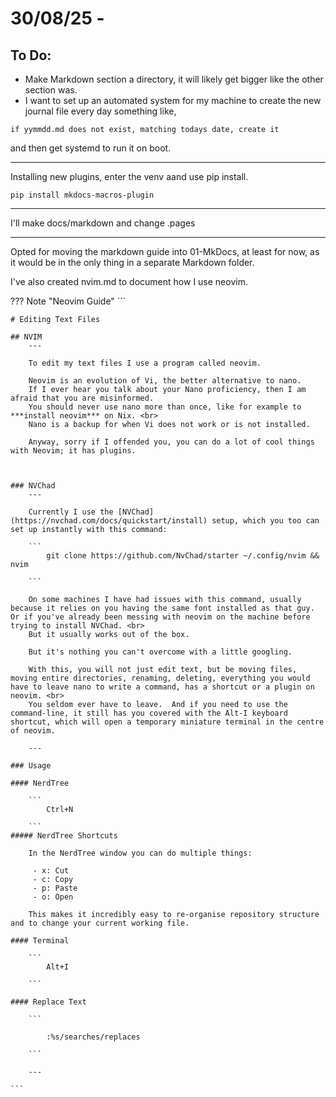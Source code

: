 # 30/08/25 - 

## To Do:

- Make Markdown section a directory, it will likely get bigger like the other section was.
- I want to set up an automated system for my machine to create the new journal file every day something like, 

```
if yymmdd.md does not exist, matching todays date, create it

```

and then get systemd to run it on boot.

---

Installing new plugins, enter the venv aand use pip install.

```
pip install mkdocs-macros-plugin

```

---

I'll make docs/markdown and change .pages

---

Opted for moving the markdown guide into 01-MkDocs, at least for now, as it would be in the only thing in a separate Markdown folder. 

I've also created nvim.md to document how I use neovim.

??? Note "Neovim Guide"
    ```
                    
    # Editing Text Files

    ## NVIM
        ---

        To edit my text files I use a program called neovim.

        Neovim is an evolution of Vi, the better alternative to nano.
        If I ever hear you talk about your Nano proficiency, then I am afraid that you are misinformed. 
        You should never use nano more than once, like for example to ***install neovim*** on Nix. <br>
        Nano is a backup for when Vi does not work or is not installed.

        Anyway, sorry if I offended you, you can do a lot of cool things with Neovim; it has plugins.



    ### NVChad
        ---

        Currently I use the [NVChad](https://nvchad.com/docs/quickstart/install) setup, which you too can set up instantly with this command:

        ```
            git clone https://github.com/NvChad/starter ~/.config/nvim && nvim

        ```

        On some machines I have had issues with this command, usually because it relies on you having the same font installed as that guy.  Or if you've already been messing with neovim on the machine before trying to install NVChad. <br> 
        But it usually works out of the box.

        But it's nothing you can't overcome with a little googling.

        With this, you will not just edit text, but be moving files, moving entire directories, renaming, deleting, everything you would have to leave nano to write a command, has a shortcut or a plugin on neovim. <br>
        You seldom ever have to leave.  And if you need to use the command-line, it still has you covered with the Alt-I keyboard shortcut, which will open a temporary miniature terminal in the centre of neovim.

        ---

    ### Usage

    #### NerdTree

        ```
            Ctrl+N

        ```
    ##### NerdTree Shortcuts

        In the NerdTree window you can do multiple things:

         - x: Cut 
         - c: Copy
         - p: Paste
         - o: Open

        This makes it incredibly easy to re-organise repository structure and to change your current working file.

    #### Terminal

        ```
            Alt+I

        ```

    #### Replace Text

        ```

            :%s/searches/replaces

        ```

        ---

    ```
